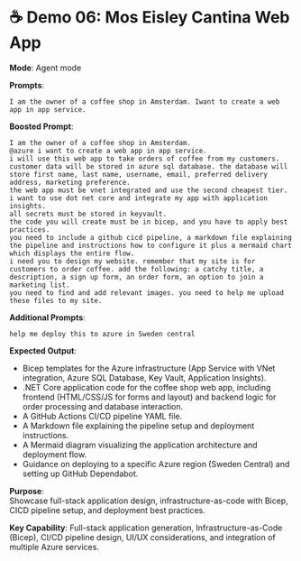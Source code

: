 # ☕ Demo 06: Mos Eisley Cantina Web App

**Mode**: Agent mode

**Prompts**:
```
I am the owner of a coffee shop in Amsterdam. Iwant to create a web app in app service.
```

**Boosted Prompt**:
```
I am the owner of a coffee shop in Amsterdam.
@azure i want to create a web app in app service.
i will use this web app to take orders of coffee from my customers.
customer data will be stored in azure sql database. the database will store first name, last name, username, email, preferred delivery address, marketing preference.
the web app must be vnet integrated and use the second cheapest tier. i want to use dot net core and integrate my app with application insights.
all secrets must be stored in keyvault.
the code you will create must be in bicep, and you have to apply best practices.
you need to include a github cicd pipeline, a markdown file explaining the pipeline and instructions how to configure it plus a mermaid chart which displays the entire flow.
i need you to design my website. remember that my site is for customers to order coffee. add the following: a catchy title, a description, a sign up form, an order form, an option to join a marketing list.
you need to find and add relevant images. you need to help me upload these files to my site.
```

**Additional Prompts**:
```
help me deploy this to azure in Sweden central
```

**Expected Output**:
- Bicep templates for the Azure infrastructure (App Service with VNet integration, Azure SQL Database, Key Vault, Application Insights).
- .NET Core application code for the coffee shop web app, including frontend (HTML/CSS/JS for forms and layout) and backend logic for order processing and database interaction.
- A GitHub Actions CI/CD pipeline YAML file.
- A Markdown file explaining the pipeline setup and deployment instructions.
- A Mermaid diagram visualizing the application architecture and deployment flow.
- Guidance on deploying to a specific Azure region (Sweden Central) and setting up GitHub Dependabot.

**Purpose**:  
Showcase full-stack application design, infrastructure-as-code with Bicep, CICD pipeline setup, and deployment best practices.

**Key Capability**: Full-stack application generation, Infrastructure-as-Code (Bicep), CI/CD pipeline design, UI/UX considerations, and integration of multiple Azure services.
